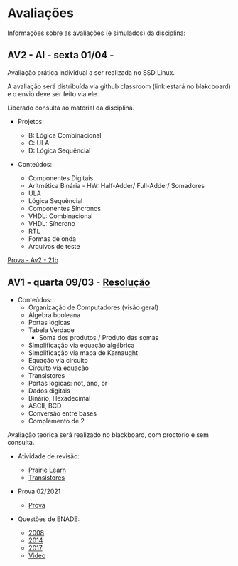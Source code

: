 # Avaliações

Informações sobre as avaliações (e simulados) da disciplina:

<!--
## AV4 - AF - sexta 03/12

Avaliação prática individual a ser realizada no SSD Linux. 

A avaliação será distribuída via github classroom (link estará no blakcboard) e o envio deve ser feito via ele.

Liberado consulta ao material da disciplina.

- Projetos:
    - G: Assembler 
    - H: VM
    - I: VM Translator

[Prova - Av4 - 21a](https://github.com/insper-classroom/21a-ele-av4)
    
## AV3 - sexta 05/11 - [Resolução](https://github.com/Insper/Z01.1/blob/main/Exercicios/Extras/Prova_Av3_resolucao.pdf )

Avaliação prática individual a ser realizada no SSD Linux. 

A avaliação será distribuída via github classroom (link estará no blakcboard) e o envio deve ser feito via ele.

Liberado consulta ao material da disciplina.

- Projetos:
    - E: Assembly  
    - F: CPU

- Conteúdos:
    - Assembly
    - Assembly - Mapa de memória
    - Assembly - Saltos
    - Linguagem de máquina
    - Conjunto de Instruções
    - CPU
    - Control Unit
    - VHDL

[Prova - Av3 - 21a](https://github.com/Insper/Z01.1/blob/main/Exercicios/Extras/Prova-Av3-21a.pdf) - [Repositório](https://github.com/insper-classroom/21b-ele-av3-simulado)

-->

## AV2 - AI - sexta 01/04 - 

Avaliação prática individual a ser realizada no SSD Linux. 

A avaliação será distribuída via github classroom (link estará no blakcboard) e o envio deve ser feito via ele.

Liberado consulta ao material da disciplina.

- Projetos:
    - B: Lógica Combinacional  
    - C: ULA
    - D: Lógica Sequêncial

- Conteúdos:
    - Componentes Digitais
    - Aritmética Binária - HW: Half-Adder/ Full-Adder/ Somadores
    - ULA
    - Lógica Sequêncial
    - Componentes Síncronos
    - VHDL: Combinacional
    - VHDL: Síncrono
    - RTL
    - Formas de onda
    - Arquivos de teste

[Prova - Av2 - 21b](https://github.com/Insper/Z01.1/blob/main/Exercicios/Extras/Prova-Av2_resposta.pdf )



## AV1 - quarta 09/03 - [Resolução](https://github.com/Insper/Z01.1/blob/main/Exercicios/Extras/Av1_bb_respostas22a.pdf)

- Conteúdos: 
    - Organização de Computadores (visão geral)
    - Álgebra booleana
    - Portas lógicas
    - Tabela Verdade
        - Soma dos produtos / Produto das somas
    - Simplificação via equação algébrica
    - Simplificação via mapa de Karnaught
    - Equação via circuito
    - Circuito via equação
    - Transistores
    - Portas lógicas: not, and, or
    - Dados digitais
    - Binário, Hexadecimal
    - ASCII, BCD
    - Conversão entre bases
    - Complemento de 2


Avaliação teórica será realizado no blackboard, com proctorio e sem consulta.

- Atividade de revisão:
    - [Prairie Learn](https://www.prairielearn.org/pl/course_instance/129146/assessment/2317661)
    - [Transistores](https://github.com/Insper/Z01.1/blob/main/Exercicios/Extras/Ex_transistores.pdf)
    
- Prova 02/2021
    -  [Prova](https://github.com/Insper/Z01.1/blob/main/Exercicios/Extras/Av1_bb_respostas.pdf)

- Questões de ENADE: 
    -  [2008](https://github.com/Insper/Z01.1/blob/main/Exercicios/Extras/enade2008.pdf)
    -  [2014](https://github.com/Insper/Z01.1/blob/main/Exercicios/Extras/enade2014.pdf)
    -  [2017](https://github.com/Insper/Z01.1/blob/main/Exercicios/Extras/enade2017.pdf)
    -  [Video](https://drive.google.com/file/d/1fPyAzyWFIXi8NeilBf5AIsQoe6tl9jbh/view?usp=sharing)



